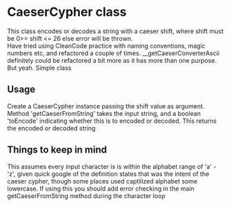 # CaeserCypher class  
This class encodes or decodes a string with a caeser shift, where shift must be 0>= shift <= 26 else error will be thrown.  
Have tried using CleanCode practice with naming conventions, magic numbers etc, and refactored a couple of times. \__getCaeserConverterAscii definitely could be refactored a bit more as it has more than one purpose. But yeah. Simple class 

## Usage  
Create a CaeserCypher instance passing the shift value as argument.  
Method 'getCaeserFromString' takes the input string, and a boolean 'toEncode' indicating whether this is to encoded or decoded. This returns the encoded or decoded string  
  
## Things to keep in mind
This assumes every input character is is within the alphabet range of 'a' - 'z', given quick google of the definition states that was the intent of the caeser cypher, though some places used captilized alphabet some lowercase. If using this you should add error checking in the main getCaeserFromString method during the character loop

